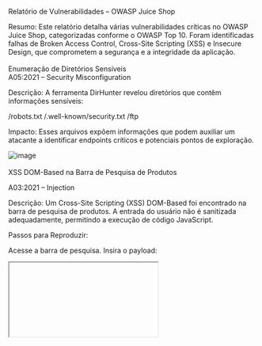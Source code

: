 Relatório de Vulnerabilidades – OWASP Juice Shop

Resumo:
Este relatório detalha várias vulnerabilidades críticas no OWASP Juice Shop, categorizadas conforme o OWASP Top 10. Foram identificadas falhas de Broken Access Control, Cross-Site Scripting (XSS) e Insecure Design, que comprometem a segurança e a integridade da aplicação.
<br>
<br>
Enumeração de Diretórios Sensíveis
<br>
A05:2021 – Security Misconfiguration

Descrição:
A ferramenta DirHunter revelou diretórios que contêm informações sensíveis:

/robots.txt
/.well-known/security.txt
/ftp

Impacto:
Esses arquivos expõem informações que podem auxiliar um atacante a identificar endpoints críticos e potenciais pontos de exploração.

![image](https://github.com/user-attachments/assets/64b93620-0a2e-4f6d-a8d6-e396f8cee894)
<br>
<br>
XSS DOM-Based na Barra de Pesquisa de Produtos

A03:2021 – Injection

Descrição:
Um Cross-Site Scripting (XSS) DOM-Based foi encontrado na barra de pesquisa de produtos. A entrada do usuário não é sanitizada adequadamente, permitindo a execução de código JavaScript.

Passos para Reproduzir:

Acesse a barra de pesquisa.
Insira o payload:
  <iframe src="javascript:alert('teste')">

A execução do código JavaScript é acionada.

Impacto:
Permite que scripts maliciosos sejam executados no navegador do usuário, comprometendo a integridade da aplicação.

![image](https://github.com/user-attachments/assets/3953128b-66fc-46eb-abbc-e779822f0110)

<br>
<br>
XSS Reflected no Endpoint /track-result

A03:2021 – Injection

Descrição:
O endpoint /track-result apresenta uma vulnerabilidade de XSS refletido, permitindo a execução de JavaScript via o parâmetro id.

Passos para Reproduzir:

Navegue até /track-result?id=<payload>.
Use o payload:
  <iframe src="javascript:alert('XSS')">

O JavaScript é executado no navegador.

Impacto:
Scripts maliciosos podem ser refletidos e executados, comprometendo os usuários.


![image](https://github.com/user-attachments/assets/94cd8e85-ea51-4d5e-8f56-d66f8e71ab4e)

tentei o memso payload do iframe e...
![image](https://github.com/user-attachments/assets/a3d7205b-040b-4e12-910d-73aacebac132)

olha lá, conseguimos ativar o motor javascript do navegador, logo, encontramos um XSS Reflected

![image](https://github.com/user-attachments/assets/dd3f0ec8-e2af-4d92-9582-de291b904bed)
<br>
<br>
Bypass de Validação de Feedback (Broken Access Control)

A01:2021 – Broken Access Control
A04:2021 – Insecure Design

Descrição:
O feedback exige a seleção de estrelas, mas a validação ocorre apenas no frontend. Através do DevTools, o atributo disabled foi modificado, permitindo enviar um feedback sem estrelas.

Passos para Reproduzir:

Abra o DevTools e remova o atributo disabled do botão.
Envie o feedback sem selecionar estrelas.

Impacto:
A ausência de validação no backend compromete a integridade dos dados de feedback.

![image](https://github.com/user-attachments/assets/a774a46d-498a-4e83-8478-a87fc40b7bd6)

usei a dev tools para procurar se essa validação é feita do lado do cliente (navegador) ou no lado do server

![image](https://github.com/user-attachments/assets/a6feda3a-af15-446d-850d-020962f008ef)

então pensei, o que acontece se eu alterar esse parâmetro de disable para enable?

![image](https://github.com/user-attachments/assets/5752f037-794a-4629-9863-22a1486174e3)

deu certo, burlamos a validação do botão, será que vamos conseguir enviar comentário sem estrela?

![image](https://github.com/user-attachments/assets/89ee4912-7ef5-4534-ab67-3cb6fec13d61)

feedback enviado.

Inseguranças no design ocorrem quando o sistema é projetado sem as proteções adequadas para cenários possíveis. Nesse caso, confiar na validação do frontend para forçar uma avaliação mínima de uma estrela é um design inseguro.
<br>
<br>
Manipulação de Avaliação de Usuário (Forged Review)

A01:2021 – Broken Access Control

Descrição:
Ao enviar uma avaliação de produto, o campo author pode ser modificado, permitindo falsificar o autor da avaliação.

Passos para Reproduzir:

Intercepte a requisição POST para /rest/products/1/reviews.
Modifique o campo author para um e-mail alternativo.
Envie a requisição.

Impacto:
Permite a falsificação de avaliações, comprometendo a autenticidade dos feedbacks.

![image](https://github.com/user-attachments/assets/cd22604c-c120-40d9-bb23-7bb6f608a95e)

![image](https://github.com/user-attachments/assets/84ef5964-b46d-4859-83b4-24e22b59f72a)

enviei um comentário de teste usando o burp suite para interceptar a request

![image](https://github.com/user-attachments/assets/4b9b7882-e4d3-4088-9fae-4884f1a60862)

agora, vamos para o burp analisar como a aplicação se comporta por trás das câmeras

![image](https://github.com/user-attachments/assets/bdca5642-dc4c-47a6-afe3-32b7a14bfa69)

Nota-se que temos o parâmetro message e author, mas aos olhos de como deve funcionar, só temos um input para receber os dados do message e não do author. Mas o que acontece se eu tentar alterar esse author antes da requisião chegar lá?

Usando o burp suite como proxy para interceptar eses request alterei o author

![image](https://github.com/user-attachments/assets/abaa7dfa-c5bb-4d80-a690-bdc61edcfa3c)

após dar enter, voltei ao navegador para verificar oq aconteceu e conseguimos mais uma vez.

![image](https://github.com/user-attachments/assets/9b792cf1-0c1b-479c-903f-6c5b123255dd)

Encontramos mais uma vulnerabilidade de Broken Access Control.
<br>
<br>
Registro de Conta com Privilégios de Administrador

A01:2021 – Broken Access Control

Descrição:
Durante o registro, o campo role pode ser modificado para criar uma conta com privilégios de administrador, ignorando as restrições normais.

Passos para Reproduzir:

Intercepte a requisição POST para /api/Users ao registrar um novo usuário.
Adicione o campo "role": "admin" no payload da requisição.
Envie a requisição modificada.

Impacto:
Permite que usuários comuns se registrem como administradores, comprometendo a segurança da aplicação.


simulei um registro de um user:

![image](https://github.com/user-attachments/assets/45b30949-13bc-4189-bee7-71f7dcef74ae)

vamos analistar por trás das cameras como está sendo feita essa resquest

![image](https://github.com/user-attachments/assets/7fa571ac-5d20-4f64-8f55-b90ac06f7be2)

vemos que estamos mandando um POST para /api/users quando vamos criar um usuário comum. Nota-se que o server nos deu uma resposta, se analisarmos o corpo, ele nos mostra um parâmetro que nao tem no lado do cliente. Mas será mesmo? Vamo ver se está fazendo as validações corretas. Bora adicionar esse parâmtro role que encontramos na reposta, mas, no lugar de costumer, irei colocar "admin".

![image](https://github.com/user-attachments/assets/24593214-02b1-40a8-bd98-ff620e23451c)

dei enter. Vamos lá conferir se criamos o usuário com permissões de admin

![image](https://github.com/user-attachments/assets/cb68bb1e-cb5f-4047-9f98-164f6622d2bf)

olhá só, retornou 200, vamos conferir no navegador

![image](https://github.com/user-attachments/assets/5c670591-06cf-4f21-951e-229bdfabe865)


logamos.

![image](https://github.com/user-attachments/assets/f9e905fd-9c08-4f43-b2e7-4b5f00b1b94c)
<br>
<br>
Conclusão e Recomendações
<br>
Resumo das Vulnerabilidades Identificadas:

Security Misconfiguration em arquivos e diretórios públicos.
Vulnerabilidades de Injection (XSS DOM-Based e Reflected).
Broken Access Control e Insecure Design em validações e permissões de feedbacks e contas.
Recomendações:

Aplicar validações de acesso no backend: Assegure que valores de role e author sejam controlados pelo servidor.
Sanitizar todas as entradas de usuário: Para prevenir ataques XSS, todas as entradas devem ser sanitizadas.
Melhorar a segurança de diretórios públicos: Proteja arquivos que contenham informações sensíveis.
Fortalecer as validações de feedbacks: Assegure que feedbacks inválidos não sejam processados pelo servidor.

